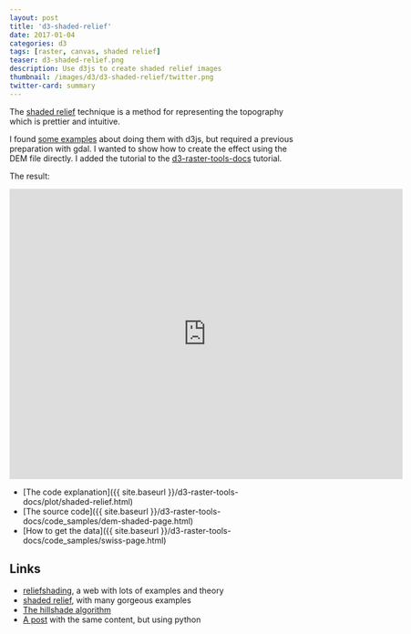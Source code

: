 ```yaml
---
layout: post
title: 'd3-shaded-relief'
date: 2017-01-04
categories: d3
tags: [raster, canvas, shaded relief]
teaser: d3-shaded-relief.png
description: Use d3js to create shaded relief images
thumbnail: /images/d3/d3-shaded-relief/twitter.png
twitter-card: summary
---
```


The [shaded relief](http://www.shadedrelief.com/) technique is a method for representing the topography which is prettier and intuitive.

I found [some examples](http://bl.ocks.org/mjhoy/5301594) about doing them with d3js, but required a previous preparation with gdal. I wanted to show how to create the effect using the DEM file directly. I added the tutorial to the [d3-raster-tools-docs](http://geoexamples.com/d3-raster-tools-docs/) tutorial.

The result:

<iframe frameborder="no" border="0" scrolling="no" marginwidth="0" marginheight="0" width="690" height="510" src="http://www.geoexamples.com/d3-raster-tools-docs/code_samples/dem-shaded.html"></iframe>

- [The code explanation]({{ site.baseurl }}/d3-raster-tools-docs/plot/shaded-relief.html)
- [The source code]({{ site.baseurl }}/d3-raster-tools-docs/code_samples/dem-shaded-page.html)
- [How to get the data]({{ site.baseurl }}/d3-raster-tools-docs/code_samples/swiss-page.html)

## Links

- [reliefshading](http://www.reliefshading.com/), a web with lots of examples and theory
- [shaded relief](http://www.shadedrelief.com/), with many gorgeous examples
- [The hillshade algorithm](http://edndoc.esri.com/arcobjects/9.2/net/shared/geoprocessing/spatial_analyst_tools/how_hillshade_works.htm)
- [A post](http://geoexamples.blogspot.com.es/2014/03/shaded-relief-images-using-gdal-python.html) with the same content, but using python

